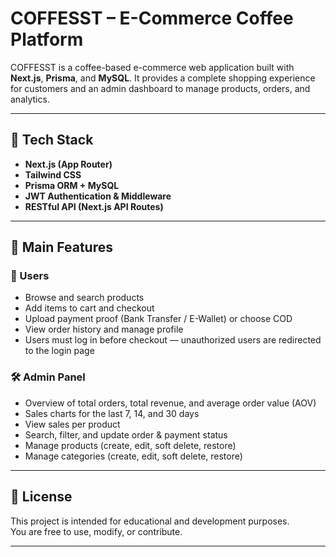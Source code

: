 # COFFESST – E-Commerce Coffee Platform

COFFESST is a coffee-based e-commerce web application built with **Next.js**, **Prisma**, and **MySQL**. It provides a complete shopping experience for customers and an admin dashboard to manage products, orders, and analytics.

---

## 🚀 Tech Stack
- **Next.js (App Router)**
- **Tailwind CSS**
- **Prisma ORM + MySQL**
- **JWT Authentication & Middleware**
- **RESTful API (Next.js API Routes)**

---

## 📌 Main Features

### 👤 Users
- Browse and search products  
- Add items to cart and checkout  
- Upload payment proof (Bank Transfer / E-Wallet) or choose COD  
- View order history and manage profile  
- Users must log in before checkout — unauthorized users are redirected to the login page

### 🛠 Admin Panel
- Overview of total orders, total revenue, and average order value (AOV)  
- Sales charts for the last 7, 14, and 30 days  
- View sales per product  
- Search, filter, and update order & payment status  
- Manage products (create, edit, soft delete, restore)  
- Manage categories (create, edit, soft delete, restore)

---

## 📄 License
This project is intended for educational and development purposes.  
You are free to use, modify, or contribute.

---
